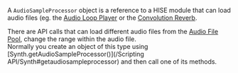 A `AudioSampleProcessor` object is a reference to a HISE module that can load audio files (eg. the [Audio Loop Player](/hise-modules/sound-generators/list/audio-loop-player) or the [Convolution Reverb](/hise-modules/effects/list/convolution-reverb).

There are API calls that can load different audio files from the [Audio File Pool](Pool), change the range within the audio file.  
Normally you create an object of this type using [Synth.getAudioSampleProcessor()](/Scripting API/Synth#getaudiosampleprocessor) and then call one of its methods.